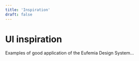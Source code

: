 ```yaml
---
title: 'Inspiration'
draft: false
---
```


# UI inspiration

Examples of good application of the Eufemia Design System...
